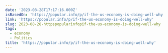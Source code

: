 ```yaml
---
date: '2023-08-28T17:17:16.000Z'
isBasedOn: 'https://popular.info/p/if-the-us-economy-is-doing-well-why'
link: 'https://popular.info/p/if-the-us-economy-is-doing-well-why'
slug: 2023-08-28-httpspopularinfopif-the-us-economy-is-doing-well-why
tags:
  - economy
  - Politics
title: 'https://popular.info/p/if-the-us-economy-is-doing-well-why'
---
```



